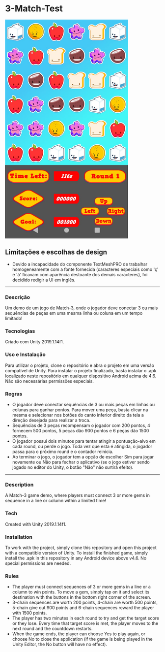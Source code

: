 # 3-Match-Test

<img src="https://github.com/bconfessor/3-Match-Test/blob/master/Match-3%20Screenshot.jpeg" alt="Demo Screenshot" width="400"/>


## Limitações e escolhas de design
- Devido a incapacidade do componente TextMeshPRO de trabalhar homogeneamente com a fonte fornecida (caracteres especiais como 'ç' e 'ã' ficavam com aparência destoante dos demais caracteres), foi decidido redigir a UI em inglês.

___

### Descrição 
Um demo de um jogo de Match-3, onde o jogador deve conectar 3 ou mais sequências de peças em uma mesma linha ou coluna em um tempo limitado!


### Tecnologias
Criado com Unity 2019.1.14f1.


### Uso e Instalação
Para utilizar o projeto, clone o repositório e abra o projeto em uma versão compatível de Unity.
Para instalar o projeto finalizado, basta instalar o .apk localizado neste repositório em qualquer dispositivo Android acima de 4.6. Não são necessárias permissões especiais.


### Regras

- O jogador deve conectar sequências de 3 ou mais peças em linhas ou colunas para ganhar pontos. Para mover uma peça, basta clicar na mesma e selecionar nos botões do canto inferior direito da tela a direção desejada para realizar a troca.
- Sequências de 3 peças recompensam o jogador com 200 pontos, 4 fornecem 500 pontos, 5 peças dão 900 pontos e 6 peças dão 1500 pontos.
- O jogador possui dois minutos para tentar atingir a pontuação-alvo em cada round, ou perde o jogo. Toda vez que esta é atingida, o jogador passa para o próximo round e o contador reinicia.
- Ao terminar o jogo, o jogador tem a opção de escolher Sim para jogar novamente ou Não para fechar o aplicativo (se o jogo estiver sendo jogado no editor do Unity, o botão "Não" não surtirá efeito).

___

### Description
A Match-3 game demo, where players must connect 3 or more gems in sequence in a line or column within a limited time!


### Tech
Created with Unity 2019.1.14f1.


### Installation 
To work with the project, simply clone this repository and open this project with a compatible version of Unity.
To install the finished game, simply install the .apk in this repository in any Android device above v4.6. No special permissions are needed.


### Rules

- The player must connect sequences of 3 or more gems in a line or a column to win points. To move a gem, simply tap on it and select its destination with the buttons in the bottom right corner of the screen.
- 3-chain sequences are worth 200 points, 4-chain are worth 500 points, 5-chain give out 900 points and 6-chain sequences reward the player with 1500 points.
- The player has two minutes in each round to try and get the target score or they lose. Every time that target score is met, the player moves to the next round and the countdown restarts.
- When the game ends, the player can choose Yes to play again, or choose No to close the application (if the game is being played in the Unity Editor, the No button will have no effect).


